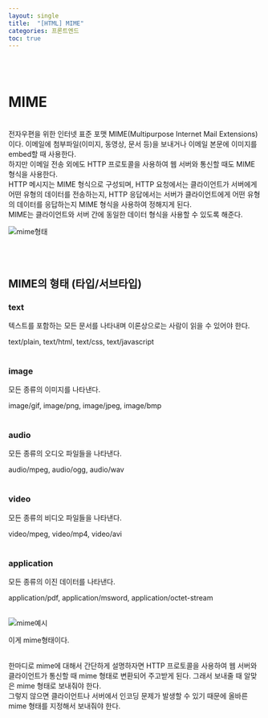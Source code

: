 ```yaml
---
layout: single
title:  "[HTML] MIME"
categories: 프론트엔드
toc: true
---
```

<br><br>

# MIME #
<br>
전자우편을 위한 인터넷 표준 포맷 MIME(Multipurpose Internet Mail Extensions)이다.
이메일에 첨부파일(이미지, 동영상, 문서 등)을 보내거나 이메일 본문에 이미지를 embed할 때 사용한다.
<br>
하지만 이메일 전송 외에도 HTTP 프로토콜을 사용하여 웹 서버와 통신할 때도 MIME 형식을 사용한다. 
<br>
HTTP 메시지는 MIME 형식으로 구성되며, HTTP 요청에서는 클라이언트가 서버에게 어떤 유형의 데이터를 전송하는지, HTTP 응답에서는 서버가 클라이언트에게 어떤 유형의 데이터를 응답하는지 MIME 형식을 사용하여 정해지게 된다.
<br>
MIME는 클라이언트와 서버 간에 동일한 데이터 형식을 사용할 수 있도록 해준다.

![mime형태](https:/images/2023-04-30/mime전송방식.JPG)

<br><br>

## MIME의 형태 (타입/서브타입) ##

### text ###

텍스트를 포함하는 모든 문서를 나타내며 이론상으로는 사람이 읽을 수 있어야 한다.

text/plain, text/html, text/css, text/javascript
<br><br>

### image ###

모든 종류의 이미지를 나타낸다. 

image/gif, image/png, image/jpeg, image/bmp
<br><br>

### audio ###

모든 종류의 오디오 파일들을 나타낸다.

audio/mpeg, audio/ogg, audio/wav
<br><br>

### video ###

모든 종류의 비디오 파일들을 나타낸다.

video/mpeg, video/mp4, video/avi
<br><br>

### application ###

모든 종류의 이진 데이터를 나타낸다.

application/pdf, application/msword, application/octet-stream
<br><br>

![mime예시](https:/images/2023-04-30/mime예시.png)

이게 mime형태이다.
<br><br>

한마디로 mime에 대해서 간단하게 설명하자면 HTTP 프로토콜을 사용하여 웹 서버와 클라이언트가 통신할 때 mime 형태로 변환되어 주고받게 된다. 그래서 보내줄 때 알맞은 mime 형태로 보내줘야 한다. 
<br>
그렇지 않으면 클라이언트나 서버에서 인코딩 문제가 발생할 수 있기 때문에 올바른 mime 형태를 지정해서 보내줘야 한다.
